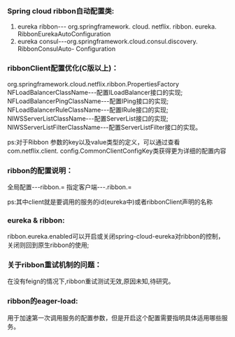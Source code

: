 ### Spring cloud ribbon自动配置类:
1. eureka ribbon--- org.springframework.
cloud. netflix. ribbon. eureka. RibbonEurekaAutoConfiguration
2. eureka consul---org.springframework.cloud.consul.discovery. RibbonConsulAuto-
Configuration

### ribbonClient配置优化(C版以上)：
org.springframework.cloud.netflix.ribbon.PropertiesFactory
NFLoadBalancerClassName---配置ILoadBalancer接口的实现;
NFLoadBalancerPingClassName---配置IPing接口的实现;
NFLoadBalancerRuleClassName---配置IRule接口的实现;
NIWSServerListClassName---配置ServerList接口的实现;
NIWSServerListFilterClassName---配置ServerListFilter接口的实现。

ps:对于Ribbon 参数的key以及value类型的定义，可以通过查看com.netflix.client.
config.CommonClientConfigKey类获得更为详细的配置内容

### ribbon的配置说明：
全局配置---ribbon.<key>=<value>
指定客户端---<client>.ribbon.<key>=<value>

ps:其中client就是要调用的服务的id(eureka中)或者ribbonClient声明的名称

### eureka & ribbon: 
ribbon.eureka.enabled可以开启或关闭spring-cloud-eureka对ribbon的控制，关闭则回到原生ribbon的使用;

### 关于ribbon重试机制的问题：
在没有feign的情况下,ribbon重试测试无效,原因未知,待研究。

### ribbon的eager-load:
用于加速第一次调用服务的配置参数，但是开启这个配置需要指明具体适用哪些服务。